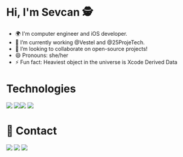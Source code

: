 # Hi, I'm Sevcan 🕵️

 * 🌍 I'm computer engineer and iOS developer.
 * 📍 I’m currently working @Vestel and @25ProjeTech.
 * 👯 I’m looking to collaborate on open-source projects!
 * 😄 Pronouns: she/her
 * ⚡ Fun fact: Heaviest object in the universe is Xcode Derived Data

# Technologies
<img src= "https://img.shields.io/badge/Swift-FA7343?style=for-the-badge&logo=swift&logoColor=white"> <img src= "https://img.shields.io/badge/Amazon_AWS-232F3E?style=for-the-badge&logo=amazon-aws&logoColor=white"><img src= "https://img.shields.io/badge/firebase-ffca28?style=for-the-badge&logo=firebase&logoColor=white">
<img src= "https://img.shields.io/badge/MongoDB-4EA94B?style=for-the-badge&logo=mongodb&logoColor=white">

 # 📌 Contact
 <a href = "www.linkedin.com/in/sevcanesim"><img src= "https://img.shields.io/badge/LinkedIn-0077B5?style=for-the-badge&logo=linkedin&logoColor=white"></a>
 <a href = "sevcanesim@gmail.com"><img src= "https://img.shields.io/badge/Gmail-D14836?style=for-the-badge&logo=gmail&logoColor=white"></a>
 <a href = "www.instagram.com/nacvesnaja"><img src= "https://img.shields.io/badge/Instagram-E4405F?style=for-the-badge&logo=instagram&logoColor=white"></a>
